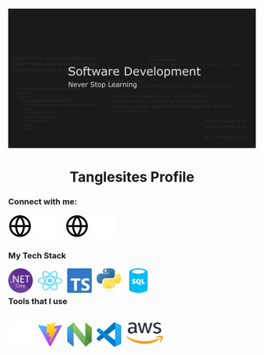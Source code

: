 **![Banner](./YouTubeBanner1.png)**

<h1 align="center">Tanglesites Profile</h1>

### Connect with me:

[![website](./icons/globe-light.svg)](https://github.com/tanglesites-git#gh-light-mode-only)
[![website](./icons/globe-dark.svg)](https://github.com/tanglesites-git#gh-dark-mode-only)
&nbsp;&nbsp;
[![website](./icons/globe-light.svg)](https://www.linkedin.com/in/joseph-burton-96361b24a/#gh-light-mode-only)
[![website](./icons/linkedin-dark.svg)](https://www.linkedin.com/in/joseph-burton-96361b24a/#gh-dark-mode-only)

### My Tech Stack

<p>
    <img align="left" src="./icons/NET_Core_Logo.svg" alt="dotnet core icon" width="50" height="50" style="margin-right: 10px;"/>
    <img align="left" src="./icons/react-2.svg" alt="dotnet core icon" width="50" height="50" style="margin-right: 10px;"/>
    <img align="left" src="./icons/typescript-design-assets/ts-logo-128.png" alt="dotnet core icon" width="50" height="50" style="margin-right: 10px;"/>
    <img align="left" src="./icons/python-powered-w.svg" alt="dotnet core icon" width="50" height="50" style="margin-right: 10px;"/>
    <img align="left" src="./icons/sql-database-generic-svgrepo-com.svg" alt="dotnet core icon" width="50" height="50" style="margin-right: 10px;"/>
</p>

<br/><br/>

### Tools that I use

<p style="padding-block-start:16px;">
    <img align="left" src="./icons/github-mark-c791e9551fe4/github-mark/github-mark-white.svg" alt="dotnet core icon" width="50" height="50" style="margin-right: 10px;"/>
    <img align="left" src="./icons/Vitejs-logo.svg" alt="dotnet core icon" width="50" height="50" style="margin-right: 10px;"/>
    <img align="left" src="./icons/Neovim-mark.svg" alt="dotnet core icon" width="50" height="50" style="margin-right: 10px;"/>
    <img align="left" src="./icons/visual-studio-code-icons/visual-studio-code-icons/vscode.svg" alt="dotnet core icon" width="50" height="50" style="margin-right: 10px;"/>
    <img align="left" src="./icons/Amazon_Web_Services_Logo.svg" alt="dotnet core icon" width="75" style="margin-right: 10px;"/>
</p>
